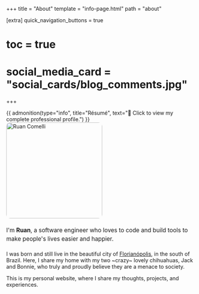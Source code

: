 +++
title = "About"
template = "info-page.html"
path = "about"

[extra]
quick_navigation_buttons = true
# toc = true
# social_media_card = "social_cards/blog_comments.jpg"
+++

<a href="/about/resume" style="text-decoration: none; color: inherit; display: block;">
{{ admonition(type="info", title="Résumé", text="📄 Click to view my complete professional profile.") }}
</a>

<div class="intro" style="display:flex; gap:1.25rem; align-items:center; margin:0 0 1.25rem 0; flex-wrap:wrap;">
  <img src="/images/profile-picture.jpg" alt="Ruan Comelli" width="256" height="256" style="object-fit:cover; flex:0 0 auto; border-radius: 10px;" />
  <p style="font-size: 1.1em; line-height: 1.5; margin:0; flex:1 1 280px;">
    I'm <strong>Ruan</strong>, a software engineer who loves to code and build tools to make people's lives easier and happier.
  </p>
</div>

I was born and still live in the beautiful city of [Florianópolis](https://www.wikiwand.com/en/articles/Florian%C3%B3polis), in the south of Brazil. Here, I share my home with my two ~crazy~ lovely chihuahuas, Jack and Bonnie, who truly and proudly believe they are a menace to society.

This is my personal website, where I share my thoughts, projects, and experiences.

<!--

Intro: I'm Brazilian, living in Florianópolis, SC, Brazil.

I did my Bachelor's and Master's in Mechanical Engineering at the Federal University of Santa Catarina (UFSC).

My passion for software development started in college, when I was pursuing a Bachelor's degree in Mechanical Engineering. We had two courses on Scientific Computing, and I was hooked. I soon joined a research group focused on computational fluid dynamics, working with the ~overly complex~ powerful C++ programming language.

I have worked as a software engineer for the past 5 years, mostly in the AI and developer tools space - Sourcery, Elint, Waivern and now <redacted>?

-->

<!--
### Summary

[1–3 concise sentences about who you are and what you do.]

### Professional

- [Current role and focus]
- [Core skills/tech]
- [1–2 notable achievements]

### Personal

- [Interests/hobbies]
- [What motivates you]

### Contact

- [Preferred contact method]
-->

<!-- TODO: add contact info -->
